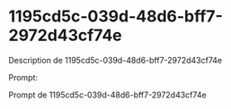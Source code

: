 # 1195cd5c-039d-48d6-bff7-2972d43cf74e

Description de 1195cd5c-039d-48d6-bff7-2972d43cf74e

Prompt:

Prompt de 1195cd5c-039d-48d6-bff7-2972d43cf74e